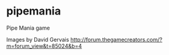 pipemania
=========

Pipe Mania game


Images by David Gervais
http://forum.thegamecreators.com/?m=forum_view&t=85024&b=4

